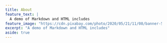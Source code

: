 ```yaml
---
title: About
feature_text: |
  A demo of Markdown and HTML includes
feature_image: "https://cdn.pixabay.com/photo/2020/05/21/11/08/banner-5200269_1280.jpg"
excerpt: "A demo of Markdown and HTML includes"
aside: true
---
```


